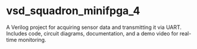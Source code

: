 # vsd_squadron_minifpga_4
A Verilog project for acquiring sensor data and transmitting it via UART. Includes code, circuit diagrams, documentation, and a demo video for real-time monitoring.
